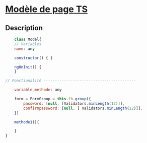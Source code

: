# [Modèle de page TS](readme.md)

## Description

```javascript
    class Model{
    // Variables
    name: any

    constructor() { }

    ngOnInit() {
    }

// Fonctionalité -----------------------------------------

    variable_methode: any

    form = FormGroup = this.fb.group({
        password: [null, [Validators.minLength(12)]],
        confirmpassword: [null, [ Validators.minLength(12)]],
    })

    methode1(){

    }
}
```